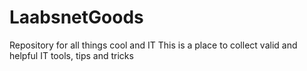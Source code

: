 # LaabsnetGoods
Repository for all things cool and IT
This is a place to collect valid and helpful IT tools, tips and tricks
